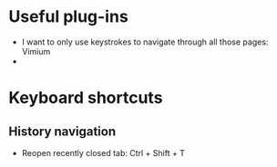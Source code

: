 # Useful plug-ins
- I want to only use keystrokes to navigate through all those pages: Vimium
- 

# Keyboard shortcuts
## History navigation
- Reopen recently closed tab: Ctrl + Shift + T